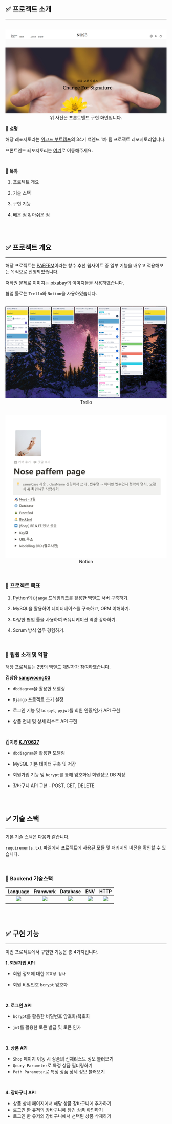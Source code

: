 ## ✅ 프로젝트 소개
---
<p align="center">
  <br>
  <img src="./images/nose_main_image.png">
  <br>
  위 사진은 프론트엔드 구현 화면입니다.
</p>

📍 __설명__

해당 레포지토리는 [위코드 부트캠프](https://github.com/wecode-bootcamp-korea)의 34기 백엔드 1차 팀 프로젝트 레포지토리입니다.  

프론트엔드 레포지토리는 [여기](https://github.com/wecode-bootcamp-korea/34-1st-Nose-frontend)로 이동해주세요. 

<br>

📍 __목차__

1. 프로젝트 개요  

2. 기술 스택

3. 구현 기능

4. 배운 점 & 아쉬운 점

<br>
<br>

## ✅ 프로젝트 개요
---

해당 프로젝트는 [PAFFEM](https://paffem.cafe24.com/)이라는 향수 추천 웹사이트 중 일부 기능을 배우고 적용해보는 목적으로 진행되었습니다.

저작권 문제로 이미지는 [pixabay](https://pixabay.com/ko/)의 이미지들을 사용하였습니다.

협업 툴로는 `Trello`와 `Notion`을 사용하였습니다.
<p align="center">
  <br>
  <img src="./images/nose_trello.png">
  <br>
  Trello
</p>

<p align="center">
  <br>
  <img src="./images/nose_notion.png">
  <br>
  Notion
</p>

<br>

### 📌 프로젝트 목표

1. Python의 `Django` 프레임워크를 활용한 백엔드 서버 구축하기.

2. MySQL을 활용하여 데이터베이스를 구축하고, ORM 이해하기.

3. 다양한 협업 툴을 사용하여 커뮤니케이션 역량 강화하기.

4. Scrum 방식 업무 경험하기.

<br>

### 📌 팀원 소개 및 역할

해당 프로젝트는 2명의 백엔드 개발자가 참여하였습니다.

__김상웅 [sangwoong03](https://github.com/sangwoong03)__

- `dbdiagram`을 활용한 모델링

- `Django` 프로젝트 초기 설정

- 로그인 기능 및 `bcrpyt`, `pyjwt`를 회원 인증/인가 API 구현

- 상품 전체 및 상세 리스트 API 구현

<br>

__김지영 [KJY0627](https://github.com/KJY0627)__

- `dbdiagram`을 활용한 모델링

- MySQL 기본 데이터 구축 및 저장

- 회원가입 기능 및 `bcrypt`를 통해 암호화된 회원정보 DB 저장

- 장바구니 API 구현 - POST, GET, DELETE

<br>
<br>

## ✅ 기술 스택
---

기본 기술 스택은 다음과 같습니다.

`requirements.txt` 파일에서 프로젝트에 사용된 모듈 및 패키지의 버전을 확인할 수 있습니다.

<br>

### 📌 Backend 기술스택
| Language | Framwork |  Database |  ENV | HTTP  |
| :------: | :------: | :-------: | :--: | :--: |
|    <img src="https://img.shields.io/badge/python-3776AB?style=for-the-badge&logo=python&logoColor=white">   |   <img src="https://img.shields.io/badge/django-092E20?style=for-the-badge&logo=django&logoColor=white">    | <img src="https://img.shields.io/badge/mysql-4479A1?style=for-the-badge&logo=mysql&logoColor=black">| <img src="https://img.shields.io/badge/miniconda3-44A833?style=for-the-badge&logo=anaconda&logoColor=white"> | <img src="https://img.shields.io/badge/postman-FF6C37?style=for-the-badge&logo=postman&logoColor=white">

<br>
<br>

## ✅ 구현 기능
---
이번 프로젝트에서 구현한 기능은 총 4가지입니다.


__1. 회원가입 API__

- 회원 정보에 대한 `유효성 검사 `

- 회원 비밀번호 `bcrypt` 암호화

<br>

__2. 로그인 API__

- `bcrypt`를 활용한 비밀번호 암호화/복호화

- `jwt`를 활용한 토큰 발급 및 토큰 인가

<br>

__3. 상품 API__

- `Shop` 페이지 이동 시 상품의 전체리스트 정보 불러오기
- `Qeury Parameter`로 특정 상품 필터링하기
- `Path Parameter`로 특정 상품 상세 정보 불러오기

<br>

__4. 장바구니 API__

- 상품 상세 페이지에서 해당 상품 장바구니에 추가하기 
- 로그인 한 유저의 장바구니에 담긴 상품 확인하기
- 로그인 한 유저의 장바구니에서 선택된 상품 삭제하기 